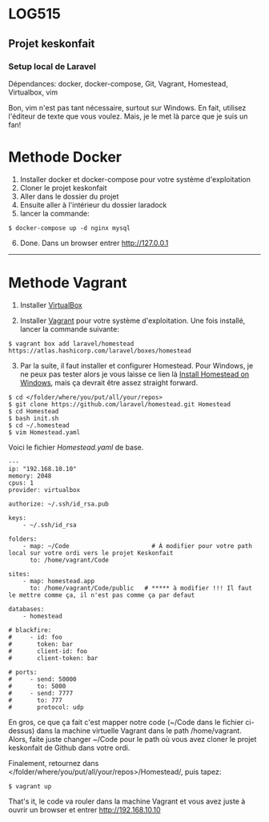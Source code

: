 # LOG515

## Projet keskonfait

### Setup local de Laravel

Dépendances: docker, docker-compose, Git, Vagrant, Homestead, Virtualbox, vim

Bon, vim n'est pas tant nécessaire, surtout sur Windows. En fait, utilisez l'éditeur de texte que vous voulez. Mais, je le met là parce que je suis un fan!

# Methode Docker

1. Installer docker et docker-compose pour votre système d'exploitation
2. Cloner le projet keskonfait
3. Aller dans le dossier du projet
4. Ensuite aller à l'intérieur du dossier laradock
5. lancer la commande:
~~~
$ docker-compose up -d nginx mysql
~~~
6. Done. Dans un browser entrer http://127.0.0.1



---

# Methode Vagrant


1. Installer [VirtualBox](https://www.virtualbox.org/wiki/Downloads)

2. Installer [Vagrant](https://www.vagrantup.com/downloads.html) pour votre système d'exploitation.
Une fois installé, lancer la commande suivante:
~~~
$ vagrant box add laravel/homestead https://atlas.hashicorp.com/laravel/boxes/homestead
~~~

3. Par la suite, il faut installer et configurer Homestead. Pour Windows, je ne peux pas tester alors je vous laisse ce lien là [Install Homestead on Windows](http://blog.teamtreehouse.com/laravel-homestead-on-windows), mais ça devrait être assez straight forward.

~~~
$ cd </folder/where/you/put/all/your/repos>
$ git clone https://github.com/laravel/homestead.git Homestead
$ cd Homestead
$ bash init.sh
$ cd ~/.homestead
$ vim Homestead.yaml
~~~

Voici le fichier *Homestead.yaml* de base.

~~~
---
ip: "192.168.10.10"
memory: 2048
cpus: 1
provider: virtualbox

authorize: ~/.ssh/id_rsa.pub

keys:
    - ~/.ssh/id_rsa

folders:
    - map: ~/Code                       # À modifier pour votre path local sur votre ordi vers le projet Keskonfait
      to: /home/vagrant/Code

sites:
    - map: homestead.app
      to: /home/vagrant/Code/public   # ***** à modifier !!! Il faut le mettre comme ça, il n'est pas comme ça par defaut

databases:
    - homestead

# blackfire:
#     - id: foo
#       token: bar
#       client-id: foo
#       client-token: bar

# ports:
#     - send: 50000
#       to: 5000
#     - send: 7777
#       to: 777
#       protocol: udp
~~~

En gros, ce que ça fait c'est mapper notre code (~/Code dans le fichier ci-dessus) dans la machine virtuelle Vagrant dans le path /home/vagrant. Alors, faite juste changer ~/Code pour le path où vous avez cloner le projet keskonfait de Github dans votre ordi.

Finalement, retournez dans </folder/where/you/put/all/your/repos>/Homestead/, puis tapez:
~~~
$ vagrant up
~~~

That's it, le code va rouler dans la machine Vagrant et vous avez juste à ouvrir un browser et entrer http://192.168.10.10
